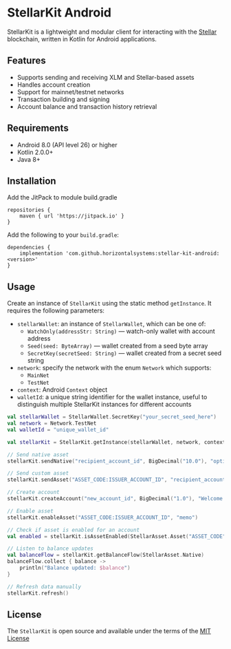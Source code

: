 # StellarKit Android

StellarKit is a lightweight and modular client for interacting with the [Stellar](https://www.stellar.org) blockchain, written in Kotlin for Android applications.

## Features

- Supports sending and receiving XLM and Stellar-based assets
- Handles account creation
- Support for mainnet/testnet networks
- Transaction building and signing
- Account balance and transaction history retrieval

## Requirements

- Android 8.0 (API level 26) or higher
- Kotlin 2.0.0+
- Java 8+

## Installation

Add the JitPack to module build.gradle
```
repositories {
    maven { url 'https://jitpack.io' }
}
```

Add the following to your `build.gradle`:
```
dependencies {
    implementation 'com.github.horizontalsystems:stellar-kit-android:<version>'
}
```

## Usage

Create an instance of `StellarKit` using the static method `getInstance`. It requires the following parameters:

- `stellarWallet`: an instance of `StellarWallet`, which can be one of:
  - `WatchOnly(addressStr: String)` — watch-only wallet with account address
  - `Seed(seed: ByteArray)` — wallet created from a seed byte array
  - `SecretKey(secretSeed: String)` — wallet created from a secret seed string
- `network`: specify the network with the enum `Network` which supports:
  - `MainNet`
  - `TestNet`
- `context`: Android `Context` object
- `walletId`: a unique string identifier for the wallet instance, useful to distinguish multiple StellarKit instances for different accounts

```kotlin
val stellarWallet = StellarWallet.SecretKey("your_secret_seed_here")
val network = Network.TestNet
val walletId = "unique_wallet_id"

val stellarKit = StellarKit.getInstance(stellarWallet, network, context, walletId)

// Send native asset
stellarKit.sendNative("recipient_account_id", BigDecimal("10.0"), "optional memo")

// Send custom asset
stellarKit.sendAsset("ASSET_CODE:ISSUER_ACCOUNT_ID", "recipient_account_id", BigDecimal("5.0"), null)

// Create account
stellarKit.createAccount("new_account_id", BigDecimal("1.0"), "Welcome!")

// Enable asset
stellarKit.enableAsset("ASSET_CODE:ISSUER_ACCOUNT_ID", "memo")

// Check if asset is enabled for an account
val enabled = stellarKit.isAssetEnabled(StellarAsset.Asset("ASSET_CODE", "ISSUER_ACCOUNT_ID"))

// Listen to balance updates
val balanceFlow = stellarKit.getBalanceFlow(StellarAsset.Native)
balanceFlow.collect { balance ->
    println("Balance updated: $balance")
}

// Refresh data manually
stellarKit.refresh()
```

## License

The `StellarKit` is open source and available under the terms of the [MIT License](https://github.com/horizontalsystems/stellar-kit-android/blob/master/LICENSE)